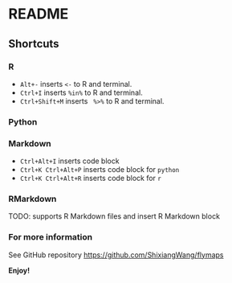 # README

## Shortcuts

### R

- `Alt+-` inserts ` <- ` to R and terminal.
- `Ctrl+I` inserts ` %in% ` to R and terminal.
- `Ctrl+Shift+M` inserts ` %>%` to R and terminal.

### Python

### Markdown

- `Ctrl+Alt+I` inserts code block
- `Ctrl+K Ctrl+Alt+P` inserts code block for `python`
- `Ctrl+K Ctrl+Alt+R` inserts code block for `r`

### RMarkdown

TODO: supports R Markdown files and insert R Markdown block

### For more information

See GitHub repository <https://github.com/ShixiangWang/flymaps>

**Enjoy!**
